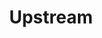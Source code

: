 ---
# Feel free to add content and custom Front Matter to this file.
# To modify the layout, see https://jekyllrb.com/docs/themes/#overriding-theme-defaults

layout: home
title: Upstream
heading: Coding for the Unreached
subheading: A community of developers innovating together to advance church planting efforts.
button_text: Join the Movement
button_link: /get-involved/
cover: guy_mountains_sunset.jpg
---